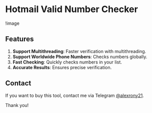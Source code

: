 # Hotmail Valid Number Checker

!image[](https://raw.githubusercontent.com/alexrony21/Hotmail-Valid-Number-Checker/refs/heads/main/Hotmail_Valid_Number_Checker.png)

## Features

1. **Support Multithreading**: Faster verification with multithreading.
2. **Support Worldwide Phone Numbers**: Checks numbers globally.
3. **Fast Checking**: Quickly checks numbers in your list.
4. **Accurate Results**: Ensures precise verification.

## Contact

If you want to buy this tool, contact me via Telegram [@alexrony21](https://t.me/alexrony21).

Thank you!
